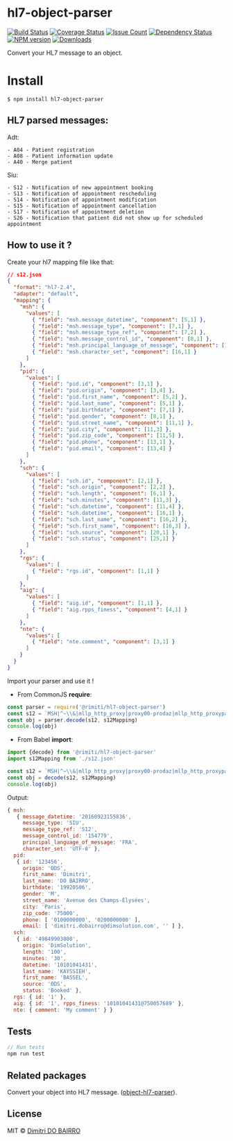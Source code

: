 # hl7-object-parser

[![Build Status](https://travis-ci.org/rimiti/hl7-object-parser.svg?branch=master)](https://travis-ci.org/rimiti/hl7-object-parser) [![Coverage Status](https://coveralls.io/repos/github/rimiti/hl7-object-parser/badge.svg?branch=master)](https://coveralls.io/github/rimiti/hl7-object-parser?branch=master) [![Issue Count](https://codeclimate.com/github/rimiti/hl7-object-parser/badges/issue_count.svg)](https://codeclimate.com/github/rimiti/hl7-object-parser) [![Dependency Status](https://www.versioneye.com/user/projects/5957b4f30fb24f0035d3c394/badge.svg?style=flat-square)](https://www.versioneye.com/user/projects/5957b4f30fb24f0035d3c394) [![NPM version](https://badge.fury.io/js/hl7-object-parser.svg)](https://badge.fury.io/js/hl7-object-parser) [![Downloads](https://img.shields.io/npm/dt/hl7-object-parser.svg)](https://img.shields.io/npm/dt/hl7-object-parser.svg)


Convert your HL7 message to an object.

# Install
```
$ npm install hl7-object-parser
```


## HL7 parsed messages:
Adt:
```
- A04 - Patient registration
- A08 - Patient information update
- A40 - Merge patient
```

Siu:
```
- S12 - Notification of new appointment booking
- S13 - Notification of appointment rescheduling
- S14 - Notification of appointment modification
- S15 - Notification of appointment cancellation
- S17 - Notification of appointment deletion
- S26 - Notification that patient did not show up for scheduled appointment
```


## How to use it ?

Create your hl7 mapping file like that:

```json
// s12.json
{
  "format": "hl7-2.4",
  "adapter": "default",
  "mapping": {
    "msh": {
      "values": [
        { "field": "msh.message_datetime", "component": [5,1] },
        { "field": "msh.message_type", "component": [7,1] },
        { "field": "msh.message_type_ref", "component": [7,2] },
        { "field": "msh.message_control_id", "component": [8,1] },
        { "field": "msh.principal_language_of_message", "component": [15,1] },
        { "field": "msh.character_set", "component": [16,1] }
      ]
    },
    "pid": {
      "values": [
        { "field": "pid.id", "component": [3,1] },
        { "field": "pid.origin", "component": [3,4] },
        { "field": "pid.first_name", "component": [5,2] },
        { "field": "pid.last_name", "component": [5,1] },
        { "field": "pid.birthdate", "component": [7,1] },
        { "field": "pid.gender", "component": [8,1] },
        { "field": "pid.street_name", "component": [11,1] },
        { "field": "pid.city", "component": [11,3] },
        { "field": "pid.zip_code", "component": [11,5] },
        { "field": "pid.phone", "component": [13,1] },
        { "field": "pid.email", "component": [13,4] }
      ]
    },
    "sch": {
      "values": [
        { "field": "sch.id", "component": [2,1] },
        { "field": "sch.origin", "component": [2,2] },
        { "field": "sch.length", "component": [6,1] },
        { "field": "sch.minutes", "component": [11,3] },
        { "field": "sch.datetime", "component": [11,4] },
        { "field": "sch.datetime", "component": [16,1] },
        { "field": "sch.last_name", "component": [16,2] },
        { "field": "sch.first_name", "component": [16,3] },
        { "field": "sch.source", "component": [20,1] },
        { "field": "sch.status", "component": [25,1] }
      ]
    },
    "rgs": {
      "values": [
        { "field": "rgs.id", "component": [1,1] }
      ]
    },
    "aig": {
      "values": [
        { "field": "aig.id", "component": [1,1] },
        { "field": "aig.rpps_finess", "component": [4,1] }
      ]
    },
    "nte": {
      "values": [
        { "field": "nte.comment", "component": [3,1] }
      ]
    }
  }
}

```

Import your parser and use it !

- From CommonJS **require**:

```js
const parser = require('@rimiti/hl7-object-parser')
const s12 = `MSH|^~\\&|mllp_http_proxy|proxy00-prodaz|mllp_http_proxypartenaire|proxy00-prodpartenaire|20160923155836||SIU^S12|154779|P|2.5.1|||||FRA|UTF-8|\rSCH||49849903800^DimSolution||||100|||||^^30^20161231110000|||||10101041431^KAYSSIEH^BASSEL||||ODS|||||Booked|\rPID|||123456^^^ODS^^PI||DO BAIRRO^Dimitri^^^^^L||19920506|M|Nom usuel||Avenue des Champs-Élysées^^Paris^^75000^^^^^||0100000000^^^dimitri.dobairro@dimsolution.com^^^^~0200000000^^^^^^^|\rRGS|1\rAIG|1|||10101041431@750057689\rNTE|||My comment`
const obj = parser.decode(s12, s12Mapping)
console.log(obj)
```

- From Babel **import**:

```js
import {decode} from '@rimiti/hl7-object-parser'
import s12Mapping from './s12.json'

const s12 = `MSH|^~\\&|mllp_http_proxy|proxy00-prodaz|mllp_http_proxypartenaire|proxy00-prodpartenaire|20160923155836||SIU^S12|154779|P|2.5.1|||||FRA|UTF-8|\rSCH||49849903800^DimSolution||||100|||||^^30^20161231110000|||||10101041431^KAYSSIEH^BASSEL||||ODS|||||Booked|\rPID|||123456^^^ODS^^PI||DO BAIRRO^Dimitri^^^^^L||19920506|M|Nom usuel||Avenue des Champs-Élysées^^Paris^^75000^^^^^||0100000000^^^dimitri.dobairro@dimsolution.com^^^^~0200000000^^^^^^^|\rRGS|1\rAIG|1|||10101041431@750057689\rNTE|||My comment`
const obj = decode(s12, s12Mapping)
console.log(obj)
```

Output:

```js
{ msh:
   { message_datetime: '20160923155836',
     message_type: 'SIU',
     message_type_ref: 'S12',
     message_control_id: '154779',
     principal_language_of_message: 'FRA',
     character_set: 'UTF-8' },
  pid:
   { id: '123456',
     origin: 'ODS',
     first_name: 'Dimitri',
     last_name: 'DO BAIRRO',
     birthdate: '19920506',
     gender: 'M',
     street_name: 'Avenue des Champs-Élysées',
     city: 'Paris',
     zip_code: '75000',
     phone: [ '0100000000', '0200000000' ],
     email: [ 'dimitri.dobairro@dimsolution.com', '' ] },
  sch:
   { id: '49849903800',
     origin: 'DimSolution',
     length: '100',
     minutes: '30',
     datetime: '10101041431',
     last_name: 'KAYSSIEH',
     first_name: 'BASSEL',
     source: 'ODS',
     status: 'Booked' },
  rgs: { id: '1' },
  aig: { id: '1', rpps_finess: '10101041431@750057689' },
  nte: { comment: 'My comment' } }
```

## Tests
```js
// Run tests
npm run test
```

## Related packages
Convert your object into HL7 message. ([object-hl7-parser](https://github.com/rimiti/object-hl7-parser)).


## License
MIT © [Dimitri DO BAIRRO](https://dimsolution.com)

